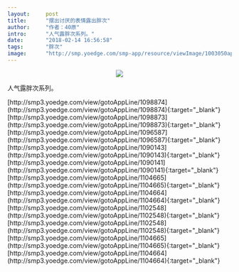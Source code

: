 ```yaml
---
layout:     post
title:      "摆出讨厌的表情露出胖次"
author:     "作者：40原"
intro:      "人气露胖次系列。"
date:       "2018-02-14 16:56:58"
tags:       "胖次"
image:      "http://smp.yoedge.com/smp-app/resource/viewImage/1003050appline.png"
---
```

<div style="text-align: center">
<p><img src="http://smp.yoedge.com/smp-app/resource/viewImage/1003050appline.png"/></p>
</div>
<p class="post-meta">
<span>人气露胖次系列。</span>
</p>
[http://smp3.yoedge.com/view/gotoAppLine/1098874](http://smp3.yoedge.com/view/gotoAppLine/1098874){:target="_blank"}
[http://smp3.yoedge.com/view/gotoAppLine/1098873](http://smp3.yoedge.com/view/gotoAppLine/1098873){:target="_blank"}
[http://smp3.yoedge.com/view/gotoAppLine/1096587](http://smp3.yoedge.com/view/gotoAppLine/1096587){:target="_blank"}
[http://smp3.yoedge.com/view/gotoAppLine/1090143](http://smp3.yoedge.com/view/gotoAppLine/1090143){:target="_blank"}
[http://smp3.yoedge.com/view/gotoAppLine/1090141](http://smp3.yoedge.com/view/gotoAppLine/1090141){:target="_blank"}
[http://smp3.yoedge.com/view/gotoAppLine/1104665](http://smp3.yoedge.com/view/gotoAppLine/1104665){:target="_blank"}
[http://smp3.yoedge.com/view/gotoAppLine/1104664](http://smp3.yoedge.com/view/gotoAppLine/1104664){:target="_blank"}
[http://smp3.yoedge.com/view/gotoAppLine/1102548](http://smp3.yoedge.com/view/gotoAppLine/1102548){:target="_blank"}
[http://smp3.yoedge.com/view/gotoAppLine/1102548](http://smp3.yoedge.com/view/gotoAppLine/1102548){:target="_blank"}
[http://smp3.yoedge.com/view/gotoAppLine/1104665](http://smp3.yoedge.com/view/gotoAppLine/1104665){:target="_blank"}
[http://smp3.yoedge.com/view/gotoAppLine/1104664](http://smp3.yoedge.com/view/gotoAppLine/1104664){:target="_blank"}


